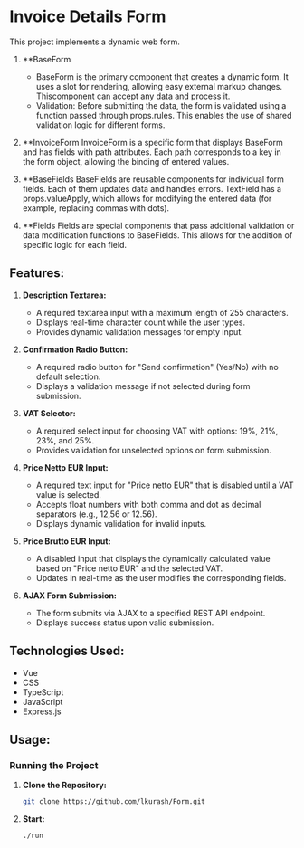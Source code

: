 # Invoice Details Form

This project implements a dynamic web form.

1. **BaseForm
   - BaseForm is the primary component that creates a dynamic form. It uses a slot for rendering, allowing easy external markup changes.
     Thiscomponent can accept any data and process it.
   - Validation:
     Before submitting the data, the form is validated using a function passed through props.rules. This enables the use of shared validation logic for different forms.

2. **InvoiceForm
   InvoiceForm is a specific form that displays BaseForm and has fields with path attributes. Each path corresponds to a key in the form object, allowing the binding of entered values.

3. **BaseFields
   BaseFields are reusable components for individual form fields. Each of them updates data and handles errors. TextField has a props.valueApply, which allows for modifying the entered data (for example, replacing commas with dots).

4. **Fields
   Fields are special components that pass additional validation or data modification functions to BaseFields. This allows for the addition of specific logic for each field.

## Features:

1. **Description Textarea:**
   - A required textarea input with a maximum length of 255 characters.
   - Displays real-time character count while the user types.
   - Provides dynamic validation messages for empty input.

2. **Confirmation Radio Button:**
   - A required radio button for "Send confirmation" (Yes/No) with no default selection.
   - Displays a validation message if not selected during form submission.

3. **VAT Selector:**
   - A required select input for choosing VAT with options: 19%, 21%, 23%, and 25%.
   - Provides validation for unselected options on form submission.

4. **Price Netto EUR Input:**
   - A required text input for "Price netto EUR" that is disabled until a VAT value is selected.
   - Accepts float numbers with both comma and dot as decimal separators (e.g., 12,56 or 12.56).
   - Displays dynamic validation for invalid inputs.

5. **Price Brutto EUR Input:**
   - A disabled input that displays the dynamically calculated value based on "Price netto EUR" and the selected VAT.
   - Updates in real-time as the user modifies the corresponding fields.

6. **AJAX Form Submission:**
   - The form submits via AJAX to a specified REST API endpoint.
   - Displays success status upon valid submission.

## Technologies Used:
- Vue
- CSS
- TypeScript
- JavaScript
- Express.js

## Usage:

### Running the Project

1. **Clone the Repository:**
   ```bash
   git clone https://github.com/lkurash/Form.git

2. **Start:**
   ```bash
   ./run

